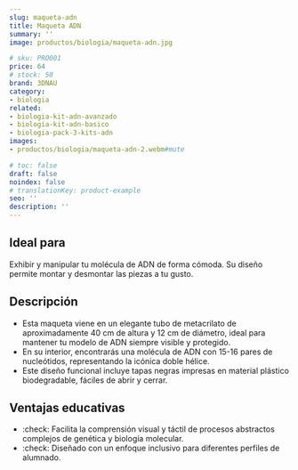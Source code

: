 ```yaml
---
slug: maqueta-adn
title: Maqueta ADN
summary: ''
image: productos/biologia/maqueta-adn.jpg

# sku: PRO001
price: 64
# stock: 50
brand: 3DNAU
category:
- biologia
related:
- biologia-kit-adn-avanzado
- biologia-kit-adn-basico
- biologia-pack-3-kits-adn
images:
- productos/biologia/maqueta-adn-2.webm#mute

# toc: false
draft: false
noindex: false
# translationKey: product-example
seo: ''
description: ''
---
```

## Ideal para

Exhibir y manipular tu molécula de ADN de forma cómoda. Su diseño permite montar y desmontar las piezas a tu gusto.

## Descripción

- Esta maqueta viene en un elegante tubo de metacrilato de aproximadamente 40 cm de altura y 12 cm de diámetro, ideal para mantener tu modelo de ADN siempre visible y protegido.
- En su interior, encontrarás una molécula de ADN con 15-16 pares de nucleótidos, representando la icónica doble hélice.
- Este diseño funcional incluye tapas negras impresas en material plástico biodegradable, fáciles de abrir y cerrar.

## Ventajas educativas

- :check: Facilita la comprensión visual y táctil de procesos abstractos complejos de genética y biología molecular. 
- :check: Diseñado con un enfoque inclusivo para diferentes perfiles de alumnado.
